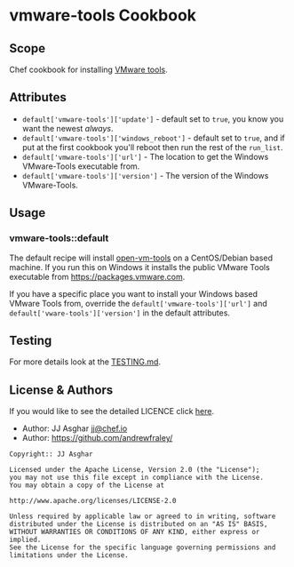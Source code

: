 # vmware-tools Cookbook

## Scope

Chef cookbook for installing [VMware tools](https://docs.vmware.com/en/VMware-Tools/index.html).

## Attributes

- `default['vmware-tools']['update']` - default set to `true`, you know you want the newest _always_.
- `default['vmware-tools']['windows_reboot']` - default set to `true`, and if put at the first cookbook you'll reboot then run the rest of the `run_list`.
- `default['vmware-tools']['url']` - The location to get the Windows VMware-Tools executable from.
- `default['vmware-tools']['version']` - The version of the Windows VMware-Tools.

## Usage

### vmware-tools::default

The default recipe will install [open-vm-tools](https://github.com/vmware/open-vm-tools) on a CentOS/Debian based machine. If you run this on Windows it installs the public VMware Tools executable from https://packages.vmware.com.

If you have a specific place you want to install your Windows based VMware Tools from, override the `default['vmware-tools']['url']` and `default['vware-tools']['version']` in the default attributes.

## Testing

For more details look at the [TESTING.md](./TESTING.md).

## License & Authors

If you would like to see the detailed LICENCE click [here](./LICENCE).

- Author: JJ Asghar <jj@chef.io>
- Author: https://github.com/andrewfraley/

```text
Copyright:: JJ Asghar

Licensed under the Apache License, Version 2.0 (the "License");
you may not use this file except in compliance with the License.
You may obtain a copy of the License at

http://www.apache.org/licenses/LICENSE-2.0

Unless required by applicable law or agreed to in writing, software
distributed under the License is distributed on an "AS IS" BASIS,
WITHOUT WARRANTIES OR CONDITIONS OF ANY KIND, either express or implied.
See the License for the specific language governing permissions and
limitations under the License.
```
